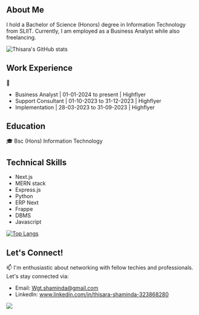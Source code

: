 ## About Me

I hold a Bachelor of Science (Honors) degree in Information Technology from SLIIT. Currently, I am employed as a Business Analyst while also freelancing.

![Thisara's GitHub stats](https://github-readme-stats.vercel.app/api?username=ThisaraS97&show_icons=true&theme=transparent)

## Work Experience

💼
- Business Analyst | 01-01-2024 to present | Highflyer
- Support Consultant | 01-10-2023 to 31-12-2023 | Highflyer
- Implementation | 28-03-2023 to 31-09-2023 | Highflyer

  
## Education

🎓 Bsc (Hons) Information Technology


## Technical Skills

-   Next.js
-   MERN stack
-   Express.js
-   Python
-   ERP Next
-   Frappe
-   DBMS
-   Javascript

[![Top Langs](https://github-readme-stats.vercel.app/api/top-langs/?username=ThisaraS97&layout=donut-vertical)](https://github.com/ThisaraS97/github-readme-stats)

## Let's Connect!

📫 I'm enthusiastic about networking with fellow techies and professionals. Let's stay connected via:

-   Email: Wgt.shaminda@gmail.com
-   LinkedIn: www.linkedin.com/in/thisara-shaminda-323868280

[![](https://visitcount.itsvg.in/api?id=ThisaraS97&label=Profile%20Views&color=1&icon=5&pretty=false)](https://visitcount.itsvg.in)
